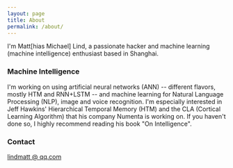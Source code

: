 ```yaml
---
layout: page
title: About
permalink: /about/
---
```


I'm Matt[hias Michael] Lind, a passionate hacker and machine learning (machine intelligence) enthusiast based in Shanghai.

### Machine Intelligence

I'm working on using artificial neural networks (ANN) -- different flavors, mostly HTM and RNN+LSTM -- and machine learning for Natural Language Processing (NLP), image and voice recognition.
I'm especially interested in Jeff Hawkins' Hierarchical Temporal Memory (HTM) and the CLA (Cortical Learning Algorithm) that his company Numenta is working on.
If you haven't done so, I highly recommend reading his book "On Intelligence".


### Contact

[lindmatt @ qq.com](mailto:lindmatt@qq.com)
